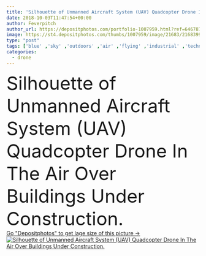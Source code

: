 ```yaml
---
title: 'Silhouette of Unmanned Aircraft System (UAV) Quadcopter Drone In The Air Over Buildings Under Construction.'
date: 2018-10-03T11:47:54+00:00
author: Feverpitch
author_url: https://depositphotos.com/portfolio-1007959.html?ref=64678756
image: https://st4.depositphotos.com/thumbs/1007959/image/21683/216839980/api_thumb_450.jpg?forcejpeg=true
type: "post"
tags: ['blue' ,'sky' ,'outdoors' ,'air' ,'flying' ,'industrial' ,'technology' ,'silhouette' ,'sunset' ,'building' ,'city' ,'construction' ,'urban' ,'clear' ,'photographing' ,'build' ,'crane' ,'engineering' ,'outside' ,'flight' ,'video' ,'aircraft' ,'plane' ,'inspection' ,'inspecting' ,'drone' ,'propellers' ,'uav' ,'quadcopter' ,'unmanned aircraft system' ]
categories: 
  - drone
---
```

<div aling="center">
            <font size="60"> Silhouette of Unmanned Aircraft System (UAV) Quadcopter Drone In The Air Over Buildings Under Construction.</font>   
</div>
<div>
    <a href='https://depositphotos.com/216839980/stock-photo-silhouette-unmanned-aircraft-system-uav.html?ref=64678756' target=_blank > Go "Depositphotos" to get lage size of this picture ->
        <img href='https://depositphotos.com/216839980/stock-photo-silhouette-unmanned-aircraft-system-uav.html?ref=64678756' src='https://st4.depositphotos.com/1007959/21683/i/950/depositphotos_216839980-stock-photo-silhouette-unmanned-aircraft-system-uav.jpg?forcejpeg=true' alt='Silhouette of Unmanned Aircraft System (UAV) Quadcopter Drone In The Air Over Buildings Under Construction.' >
    </a>
</div>
